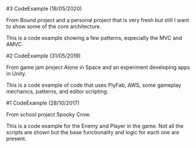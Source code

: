 #3 CodeExample (18/05/2020)

From Bound project and a personal project that is very fresh but still I want to show some of the core architecture.

This is a code example showing a few patterns, especially the MVC and AMVC.

#2 CodeExample (31/05/2019)

From game jam project Alone in Space and an experiment developing apps in Unity.

This is a code example of code that uses PlyFab, AWS, some gameplay mechanics, patterns, and editor scripting.

#1 CodeExample (28/10/2017)

From school project Spooky Crow.

This is a code example for the Enemy and Player in the game. Not all the scripts are shown but the base functionality and logic for each one are present.
